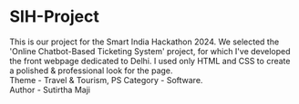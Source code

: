# SIH-Project
This is our project for the Smart India Hackathon 2024. We selected the 'Online Chatbot-Based Ticketing System' project, for which I've developed the front webpage dedicated to Delhi. I used only HTML and CSS to create a polished & professional look for the page.
<br>
Theme - Travel & Tourism, PS Category - Software.
<br>
Author - Sutirtha Maji
